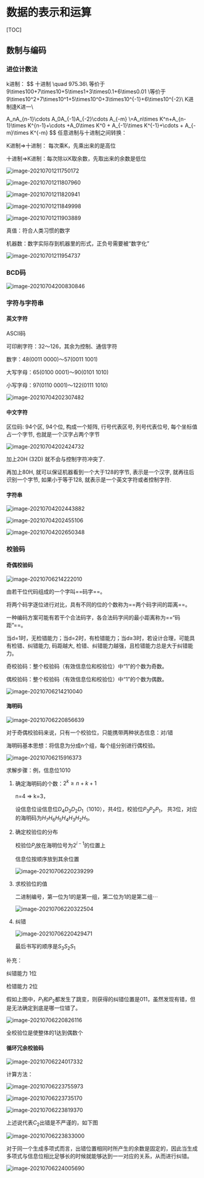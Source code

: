 # 数据的表示和运算

[TOC]

 ## 数制与编码

### 进位计数法

k进制：
$$
十进制 \quad 975.36\\
等价于 9\times100+7\times10+5\times1+3\times0.1+6\times0.01
\\等价于 9\times10^2+7\times10^1+5\times10^0+3\times10^{-1}+6\times10^{-2}\\
K进制逢K进一\\

 A_nA_{n-1}\cdots A_0A_{-1}A_{-2}\cdots A_{-m}
 \\=A_n\times K^n+A_{n-1}\times K^{n-1}+\cdots +A_0\times K^0 + A_{-1}\times K^{-1}+\cdots + A_{-m}\times K^{-m}
$$
任意进制与十进制之间转换：

K进制=>十进制： 每次乘K，先乘出来的是高位

十进制=>K进制：每次除以K取余数，先取出来的余数是低位

![image-20210701211750172](Images/image-20210701211750172.png)

![image-20210701211807960](Images/image-20210701211807960.png)

![image-20210701211820941](Images/image-20210701211820941.png)

![image-20210701211849998](Images/image-20210701211849998.png)

![image-20210701211903889](Images/image-20210701211903889.png)

真值：符合人类习惯的数字

机器数：数字实际存到机器里的形式，正负号需要被“数字化”

![image-20210701211954737](Images/image-20210701211954737.png)

### BCD码

![image-20210704200830846](Images/image-20210704200830846.png)

### 字符与字符串

#### 英文字符

ASCII码

可印刷字符：32～126，其余为控制、通信字符

数字：48(0011 0000)～57(0011 1001)

大写字母：65(0100 0001)～90(0101 1010)

小写字母：97(0110 0001)～122(0111 1010)

![image-20210704202307482](Images/image-20210704202307482.png)

#### 中文字符

区位码: 94个区, 94个位, 构成一个矩阵, 行号代表区号, 列号代表位号, 每个坐标值占一个字节, 也就是一个汉字占两个字节 

![image-20210704202424732](Images/image-20210704202424732.png)

加上20H (32D) 就不会与控制字符冲突了. 

再加上80H, 就可以保证机器看到一个大于128的字节, 表示是一个汉字, 就再往后识别一个字节, 如果小于等于128, 就表示是一个英文字符或者控制字符.

#### 字符串

![image-20210704202443882](Images/image-20210704202443882.png)

![image-20210704202455106](Images/image-20210704202455106.png)

![image-20210704202650348](Images/image-20210704202650348.png)

### 校验码

#### 奇偶校验码

![image-20210706214222010](Images/image-20210706214222010.png)

由若干位代码组成的一个字叫==码字==。

将两个码字逐位进行对比，具有不同的位的个数称为==两个码字间的距离==。

一种编码方案可能有若干个合法码字，各合法码字间的最小距离称为==“码距”==。

当d=1时，无检错能力；当d=2时，有检错能力；当d≥3时，若设计合理，可能具有检错、纠错能力, 码距越大, 检错、纠错能力越强，且检错能力总是大于纠错能力。



奇校验码：整个校验码（有效信息位和校验位）中“1”的个数为奇数。

偶校验码：整个校验码（有效信息位和校验位）中“1”的个数为偶数。

![image-20210706214210040](Images/image-20210706214210040.png)

#### 海明码

![image-20210706220856639](Images/image-20210706220856639.png)

对于奇偶校验码来说，只有一个校验位，只能携带两种状态信息：对/错

海明码基本思想：将信息为分成n个组，每个组分别进行偶校验。

![image-20210706215916373](Images/image-20210706215916373.png)

求解步骤：例，信息位1010

1. 确定海明码的个数：$2^k\ge n+k+1$

    n=4 =>  k=3，

    设信息位设信息位$D_4D_3D_2D_1$（1010），共4位，校验位$P_3P_2P_1$， 共3位，对应的海明码为$H_7H_6H_5H_4H_3H_2H_1$。

2. 确定校验位的分布

    校验位$P_i$放在海明位号为$2^{i−1}$的位置上

    信息位按顺序放到其余位置

    ![image-20210706220239299](Images/image-20210706220239299.png)

3. 求校验位的值

    二进制编号，第一位为1的是第一组，第二位为1的是第二组$\cdots$

    ![image-20210706220322504](Images/image-20210706220322504.png)

4. 纠错

    ![image-20210706220429471](Images/image-20210706220429471.png)

    最后书写的顺序是$S_3S_2S_1$

补充：

纠错能力 1位

检错能力 2位

假如上图中，$P_1$和$P_2$都发生了跳变，则获得的纠错位置是011，虽然发现有错，但是无法确定到底是哪一位错了。

![image-20210706220826116](Images/image-20210706220826116.png)

全校验位是使整体的1达到偶数个

#### 循环冗余校验码

![image-20210706224017332](Images/image-20210706224017332.png)

 计算方法：

![image-20210706223755973](Images/image-20210706223755973.png)

![image-20210706223735170](Images/image-20210706223735170.png)

![image-20210706223819370](Images/image-20210706223819370.png)

上述说代表$C_2$出错是不严谨的，如下图

![image-20210706223833000](Images/image-20210706223833000.png)

对于同一个生成多项式而言，出错位置相同时所产生的余数是固定的，因此当生成多项式与信息位相比足够长的时候就能够达到一一对应的关系，从而进行纠错。

![image-20210706224005690](Images/image-20210706224005690.png)